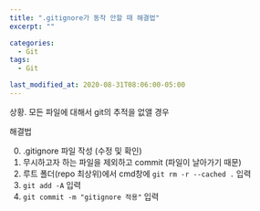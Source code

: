 ```yaml
---
title: ".gitignore가 동작 안할 때 해결법"
excerpt: ""

categories:
  - Git
tags:
  - Git

last_modified_at: 2020-08-31T08:06:00-05:00
---
```


상황. 모든 파일에 대해서 git의 추적을 없앨 경우


해결법

0. .gitignore 파일 작성 (수정 및 확인)
1. 무시하고자 하는 파일을 제외하고 commit (파일이 날아가기 때문)
2. 루트 폴더(repo 최상위)에서 cmd창에 `git rm -r --cached .`  입력
3.  `git add -A` 입력
4. `git commit -m "gitignore 적용"` 입력

